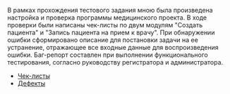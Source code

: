 

В рамках прохождения тестового задания мною была произведена настройка и проверка программы медицинского проекта. В ходе проверки 
были написаны чек-листы по двум модулям "Создать пациента" и "Запись пациента на прием к врачу". При обнаружении ошибки сформировано
описание для постановки задачи на ее устранение, отражающее все входные данные для воспроизведения ошибки. 
Баг-репорт составлен при выполнении функционального тестирования, согласно руководству регистратора и администратора.

- [Чек-листы](https://docs.google.com/spreadsheets/d/1CgMD2AJoteRJTKbZUwE1KpMLPwvA1gQogRwNTXFPC1c/edit#gid=1379962916)
- [Дефекты](https://docs.google.com/spreadsheets/d/1ZVdxpEABBZKg_UI9ds7mp5oUsVqGNdJpZUn8O-A09BA/edit#gid=2088508636)
